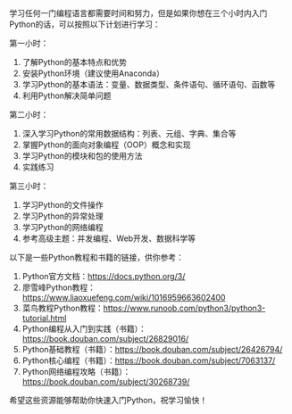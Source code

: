 学习任何一门编程语言都需要时间和努力，但是如果你想在三个小时内入门Python的话，可以按照以下计划进行学习：

第一小时：
1. 了解Python的基本特点和优势
2. 安装Python环境（建议使用Anaconda）
3. 学习Python的基本语法：变量、数据类型、条件语句、循环语句、函数等
4. 利用Python解决简单问题

第二小时：
1. 深入学习Python的常用数据结构：列表、元组、字典、集合等
2. 掌握Python的面向对象编程（OOP）概念和实现
3. 学习Python的模块和包的使用方法
4. 实践练习

第三小时：
1. 学习Python的文件操作
2. 学习Python的异常处理
3. 学习Python的网络编程
4. 参考高级主题：并发编程、Web开发、数据科学等

以下是一些Python教程和书籍的链接，供你参考：

1. Python官方文档：https://docs.python.org/3/
2. 廖雪峰Python教程：https://www.liaoxuefeng.com/wiki/1016959663602400
3. 菜鸟教程Python教程：https://www.runoob.com/python3/python3-tutorial.html
4. Python编程从入门到实践（书籍）：https://book.douban.com/subject/26829016/
5. Python基础教程（书籍）：https://book.douban.com/subject/26426794/
6. Python核心编程（书籍）：https://book.douban.com/subject/7063137/
7. Python网络编程攻略（书籍）：https://book.douban.com/subject/30268739/

希望这些资源能够帮助你快速入门Python，祝学习愉快！